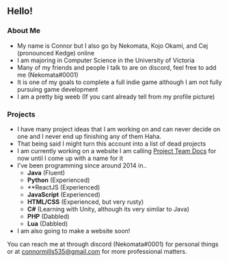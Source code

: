 ## Hello!

### About Me

- My name is Connor but I also go by Nekomata, Kojo Okami, and Cej (pronounced Kedge) online
- I am majoring in Computer Science in the University of Victoria
- Many of my friends and people I talk to are on discord, feel free to add me (Nekomata#0001)
- It is one of my goals to complete a full indie game although I am not fully pursuing game development
- I am a pretty big weeb (If you cant already tell from my profile picture)

### Projects

- I have many project ideas that I am working on and can never decide on one and I never end up finishing any of them Haha.
- That being said I might turn this account into a list of dead projects
- I am currently working on a website I am calling [Project Team Docs](http://github.com/KojoOkami/ProjectTeamDocs) for now until I come up with a name for it
- I've been programming since around 2014 in..
  - **Java** (Fluent)
  - **Python** (Experienced)
  - **ReactJS (Experienced)
  - **JavaScript** (Experienced)
  - **HTML/CSS** (Experienced, but very rusty)
  - **C#** (Learning with Unity, although its very similar to Java)
  - **PHP** (Dabbled)
  - **Lua** (Dabbled)
- I am also going to make a website soon!

You can reach me at through discord (Nekomata#0001) for personal things or at connormills535@gmail.com for more professional matters.
